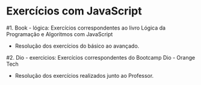 # Exercícios com JavaScript 

#1. Book - lógica: Exercícios correspondentes ao livro Lógica da Programação e Algoritmos com JavaScript
- Resolução dos exercícios do básico ao avançado.

#2. Dio - exercicios: Exercícios correspondentes do Bootcamp Dio - Orange Tech
- Resolução dos exercícios realizados junto ao Professor.
